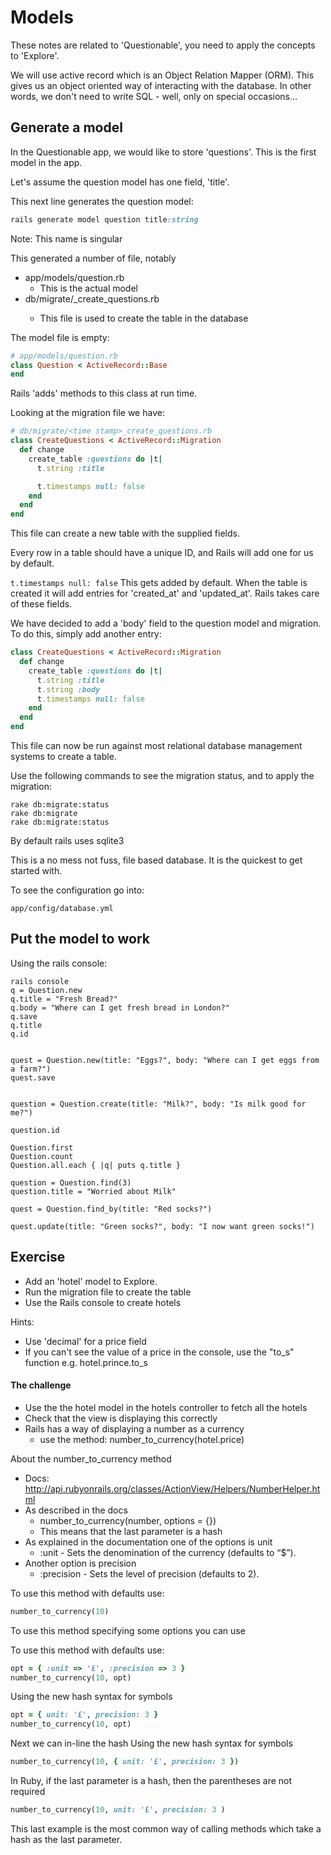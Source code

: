 # Models

These notes are related to 'Questionable', you need to apply the concepts to 'Explore'.

We will use active record which is an Object Relation Mapper (ORM). This gives us an object oriented way of interacting with the database. In other words, we don't need to write SQL - well, only on special occasions...

## Generate a model

In the Questionable app, we would like to store 'questions'. This is the first model in the app.

Let's assume the question model has one field, 'title'.

This next line generates the question model:

```ruby
rails generate model question title:string
```
Note: This name is singular 

This generated a number of file, notably
* app/models/question.rb
  * This is the actual model
* db/migrate/<time stamp>_create_questions.rb
  * This file is used to create the table in the database

The model file is empty:
```ruby
# app/models/question.rb
class Question < ActiveRecord::Base
end
```
Rails 'adds' methods to this class at run time.

Looking at the migration file we have:

```ruby
# db/migrate/<time stamp>_create_questions.rb
class CreateQuestions < ActiveRecord::Migration
  def change
    create_table :questions do |t|
      t.string :title

      t.timestamps null: false
    end
  end
end
```
This file can create a new table with the supplied fields.

Every row in a table should have a unique ID, and Rails will add one for us by default.

```t.timestamps null: false```
This gets added by default. When the table is created it will add entries for 'created_at' and 'updated_at'. Rails takes care of these fields.

We have decided to add a 'body' field to the question model and migration. To do this, simply add another entry:

```ruby
class CreateQuestions < ActiveRecord::Migration
  def change
    create_table :questions do |t|
      t.string :title
	  t.string :body
      t.timestamps null: false
    end
  end
end
```

This file can now be run against most relational database management systems to create a table.

Use the following commands to see the migration status, and to apply the migration:

```
rake db:migrate:status
rake db:migrate
rake db:migrate:status

```

By default rails uses sqlite3

This is a no mess not fuss, file based database. It is the quickest to get started with.


To see the configuration go into: 

```
app/config/database.yml

```

## Put the model to work
Using the rails console:

```
rails console
q = Question.new
q.title = "Fresh Bread?"
q.body = "Where can I get fresh bread in London?"
q.save
q.title
q.id


quest = Question.new(title: "Eggs?", body: "Where can I get eggs from a farm?")
quest.save


question = Question.create(title: "Milk?", body: "Is milk good for me?")

question.id

Question.first
Question.count
Question.all.each { |q| puts q.title } 

question = Question.find(3)
question.title = "Worried about Milk"

quest = Question.find_by(title: "Red socks?")

quest.update(title: "Green socks?", body: "I now want green socks!")
```


## Exercise

* Add an 'hotel' model to Explore. 
* Run the migration file to create the table
* Use the Rails console to create hotels

Hints: 
* Use 'decimal' for a price field
* If you can't see the value of a price in the console, use the "to_s" function e.g. hotel.prince.to_s


#### The challenge
* Use the the hotel model in the hotels controller to fetch all the hotels
* Check that the view is displaying this correctly
* Rails has a way of displaying a number as a currency
  * use the method: number_to_currency(hotel.price)

About the number_to_currency method
* Docs: http://api.rubyonrails.org/classes/ActionView/Helpers/NumberHelper.html
* As described in the docs
  * number_to_currency(number, options = {})
  * This means that the last parameter is a hash
* As explained in the documentation one of the options is unit
  * :unit - Sets the denomination of the currency (defaults to “$”).
* Another option is precision
  * :precision - Sets the level of precision (defaults to 2).

To use this method with defaults use:
```ruby
number_to_currency(10)
```
To use this method specifying some options you can use

To use this method with defaults use:
```ruby
opt = { :unit => '£', :precision => 3 }
number_to_currency(10, opt)
```
Using the new hash syntax for symbols
```ruby
opt = { unit: '£', precision: 3 }
number_to_currency(10, opt)
```
Next we can in-line the hash
Using the new hash syntax for symbols
```ruby
number_to_currency(10, { unit: '£', precision: 3 })
```
In Ruby, if the last parameter is a hash, then the parentheses are not required

```ruby
number_to_currency(10, unit: '£', precision: 3 )
```
This last example is the most common way of calling methods which take a hash as the last parameter.



